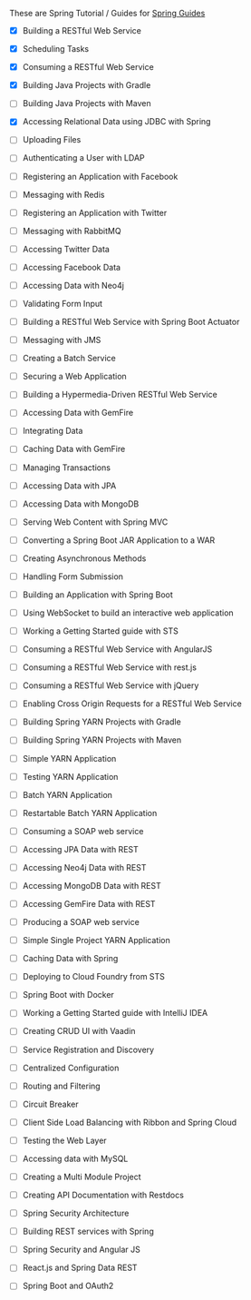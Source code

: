 These are Spring Tutorial / Guides for [Spring Guides](https://spring.io/guides)

- [x] Building a RESTful Web Service
- [x] Scheduling Tasks
- [x] Consuming a RESTful Web Service
- [x] Building Java Projects with Gradle
- [ ] Building Java Projects with Maven
- [x] Accessing Relational Data using JDBC with Spring
- [ ] Uploading Files
- [ ] Authenticating a User with LDAP
- [ ] Registering an Application with Facebook
- [ ] Messaging with Redis
- [ ] Registering an Application with Twitter
- [ ] Messaging with RabbitMQ
- [ ] Accessing Twitter Data
- [ ] Accessing Facebook Data
- [ ] Accessing Data with Neo4j
- [ ] Validating Form Input
- [ ] Building a RESTful Web Service with Spring Boot Actuator
- [ ] Messaging with JMS
- [ ] Creating a Batch Service
- [ ] Securing a Web Application
- [ ] Building a Hypermedia-Driven RESTful Web Service
- [ ] Accessing Data with GemFire
- [ ] Integrating Data
- [ ] Caching Data with GemFire
- [ ] Managing Transactions
- [ ] Accessing Data with JPA
- [ ] Accessing Data with MongoDB
- [ ] Serving Web Content with Spring MVC
- [ ] Converting a Spring Boot JAR Application to a WAR
- [ ] Creating Asynchronous Methods
- [ ] Handling Form Submission
- [ ] Building an Application with Spring Boot
- [ ] Using WebSocket to build an interactive web application
- [ ] Working a Getting Started guide with STS
- [ ] Consuming a RESTful Web Service with AngularJS
- [ ] Consuming a RESTful Web Service with rest.js
- [ ] Consuming a RESTful Web Service with jQuery
- [ ] Enabling Cross Origin Requests for a RESTful Web Service
- [ ] Building Spring YARN Projects with Gradle
- [ ] Building Spring YARN Projects with Maven
- [ ] Simple YARN Application
- [ ] Testing YARN Application
- [ ] Batch YARN Application
- [ ] Restartable Batch YARN Application
- [ ] Consuming a SOAP web service
- [ ] Accessing JPA Data with REST
- [ ] Accessing Neo4j Data with REST
- [ ] Accessing MongoDB Data with REST
- [ ] Accessing GemFire Data with REST
- [ ] Producing a SOAP web service
- [ ] Simple Single Project YARN Application
- [ ] Caching Data with Spring
- [ ] Deploying to Cloud Foundry from STS
- [ ] Spring Boot with Docker
- [ ] Working a Getting Started guide with IntelliJ IDEA
- [ ] Creating CRUD UI with Vaadin
- [ ] Service Registration and Discovery
- [ ] Centralized Configuration
- [ ] Routing and Filtering
- [ ] Circuit Breaker
- [ ] Client Side Load Balancing with Ribbon and Spring Cloud
- [ ] Testing the Web Layer
- [ ] Accessing data with MySQL
- [ ] Creating a Multi Module Project
- [ ] Creating API Documentation with Restdocs

- [ ] Spring Security Architecture

- [ ] Building REST services with Spring
- [ ] Spring Security and Angular JS
- [ ] React.js and Spring Data REST
- [ ] Spring Boot and OAuth2
